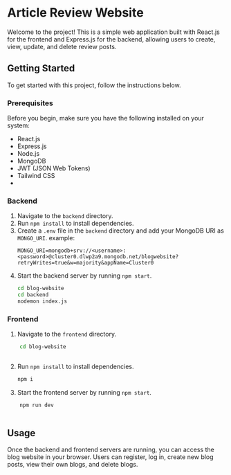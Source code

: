 # Article Review Website

Welcome to the project! This is a simple web application built with React.js for the frontend and Express.js for the backend, allowing users to create, view, update, and delete review posts.

## Getting Started

To get started with this project, follow the instructions below.

### Prerequisites

Before you begin, make sure you have the following installed on your system:


- React.js
- Express.js
- Node.js
- MongoDB
- JWT (JSON Web Tokens)
- Tailwind CSS
- 
### Backend

1. Navigate to the `backend` directory.
2. Run `npm install` to install dependencies.
3. Create a `.env` file in the `backend` directory and add your MongoDB URI as `MONGO_URI`.
example:
    ```
    MONGO_URI=mongodb+srv://<username>:<password>@cluster0.dlwp2a9.mongodb.net/blogwebsite?retryWrites=true&w=majority&appName=Cluster0  
    ```
4. Start the backend server by running `npm start`.
    ```bash
    cd blog-website
    cd backend
    nodemon index.js
   ```

### Frontend
1. Navigate to the `frontend` directory.
```bash
    cd blog-website
    
   ```
2. Run `npm install` to install dependencies.
    ```bash
    npm i
    ```
3. Start the frontend server by running `npm start`.
```bash
    npm run dev
    
   ```

## Usage
Once the backend and frontend servers are running, you can access the blog website in your browser. Users can register, log in, create new blog posts, view their own blogs,  and delete blogs.
